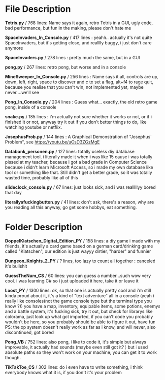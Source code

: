 # File Description

**Tetris.py** / 768 lines:
Name says it again, retro Tetris in a GUI, ugly code, bad performance, but fun in the making, please don't hate me

**SpaceInvaders_In_Console.py** / 417 lines :
yeahh.. actually it's not quite SpaceInvaders, but it's getting close, and realllly buggy, i just don't care anymore

**SpaceInvaders.py** / 278 lines :
pretty much the same, but in a GUI

**pong.py** / 267 lines:
retro pong, but worse and in a console

**MineSweeper_In_Console.py** / 256 lines :
Name says it all, controls are up, down, left, right, space to discover and c to set a flag, alt+f4 to rage quit,
because you realise that you can't win, not implemented yet, maybe never....we'll see

**Pong_In_Console.py** / 204 lines :
Guess what... exactly, the old retro game pong, inside of a console

**snake.py** / 185 lines :
i'm actually not sure whether it works or not, or if i finished it or not,
anyway try it out if you don't better things to do, like watching youtube or netflix. 

**JosephusProb.py** / 144 lines :
A Graphical Demonstration of "Josephus' Problem", see https://youtu.be/uCsD3ZGzMgE

**Databank_personen.py** / 127 lines:
totally useless diy database management tool, i literally made it when i was like 15 cause i was totally pissed at my teacher,
because i got a bad grade in Computer Science because i didn't learn Microsoft Access, so i made my own database like tool or something like that.
Still didn't get a better grade, so it was totally wasted time, probably like all of this

**slideclock_console.py** / 67 lines:
just looks sick, and i was realllllyy bored that day

**literallyafuckingbutton.py** / 41 lines:
don't ask, there's a reason, why are you reading all this anyway, go get some hobbys, eat something.

# Folder Description

**DoppelKlatschen_Digital_Edition_PY** / 158 lines:
a diy game i made with my friends, it's actually a card game based on a german card/drinking game called "Klatschen", our edition is just wayyy dirtier, "harder" and funnier

**Dungeon_Knights_2_PY** / ? lines, too lazy to count all together :
canceled it's bullshit

**GuessTheNum_CS** / 60 lines:
you can guess a number...such wow very cool. i was learning C# so i just uploaded it here, take it or leave it

**Loost_PY** / 1300 lines:
ok, so that one is actually pretty cool and i'm still kinda proud about it, it's a kind of "text adventure" all in a console (yeah i really like consoles(not the game console type but the terminal type you know ?)) you have a map, inventory, equipable items,  some potions, enemys and a battle system, it's fucking sick, try it out, but check for librarys like colorama, just look up what got imported, if you can't code you probably wouldn't be here, so you probably should be able to figure it out, have fun
PS: the xp system doesn't really work as far as i know, and will never, also discontinued, got bored

 **Pong_VB**  / 752 lines:
 also pong, i like to code it, it's simple but always improvable, it actually had sounds (maybe even still got it? ) but i used absolute paths so they won't work on your machine, you can get it to work though.
 
 **TikTakToe_CS** / 302 lines:
 do i even have to write something, i think everybody knows what it is, if you don't it's your problem
       
      
   
  
